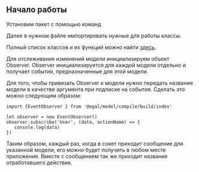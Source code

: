 ## Начало работы

Установим пакет с помощью команд

<!--  TODO: Восстановить команды -->

Далее в нужном файле импортировать нужные для работы классы.

Полный список классов и их функций можно найти [здесь](/client/classes.md).

Для отслеживания изменений модели инициализируем объект Observer.
Observer инициализируется для каждой модели отдельно и получает события, предназначенные для этой модели.

Для того, чтобы привязать Observer к модели нужно передать название модели в качестве аргумента при подписке на события.
Сделать это можно следующим образом:
```
import {EventObserver } from '@egal/model/compile/build/index'

let observer = new EventObserver()
observer.subscribe('User', (data, actionName) => {
   console.log(data)
})
```
Таким образом, каждый раз, когда в сокет приходит сообщение для указанной модели, его можно будет получить в любом месте приложения. 
Вместе с сообщением так же приходит название отработавшего действия.
